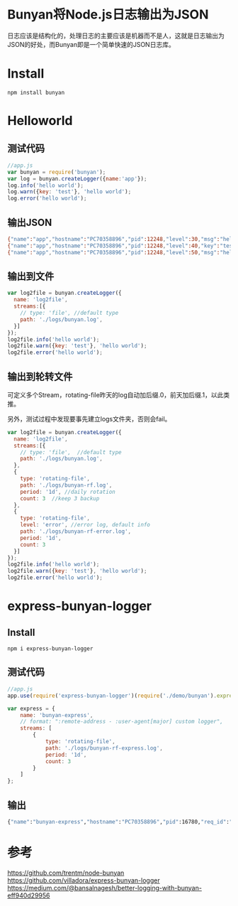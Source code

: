 Bunyan将Node.js日志输出为JSON
===
日志应该是结构化的，处理日志的主要应该是机器而不是人，这就是日志输出为JSON的好处，而Bunyan即是一个简单快速的JSON日志库。

# Install
```
npm install bunyan
```

# Helloworld
## 测试代码
```javascript
//app.js
var bunyan = require('bunyan');
var log = bunyan.createLogger({name:'app'});
log.info('hello world');
log.warn({key: 'test'}, 'hello world');
log.error('hello world');
```
## 输出JSON
```bash
{"name":"app","hostname":"PC70358896","pid":12248,"level":30,"msg":"hello world","time":"2018-11-26T09:31:46.657Z","v":0}
{"name":"app","hostname":"PC70358896","pid":12248,"level":40,"key":"test","msg":"hello world","time":"2018-11-26T09:31:46.659Z","v":0}
{"name":"app","hostname":"PC70358896","pid":12248,"level":50,"msg":"hello world","time":"2018-11-26T09:31:46.659Z","v":0}
```

## 输出到文件
```javascript
var log2file = bunyan.createLogger({
  name: 'log2file',
  streams:[{
    // type: 'file', //default type
    path: './logs/bunyan.log',
  }]
});
log2file.info('hello world');
log2file.warn({key: 'test'}, 'hello world');
log2file.error('hello world');
```

## 输出到轮转文件
可定义多个Stream，rotating-file昨天的log自动加后缀.0，前天加后缀.1，以此类推。

另外，测试过程中发现要事先建立logs文件夹，否则会fail。

```javascript
var log2file = bunyan.createLogger({
  name: 'log2file',
  streams:[{
    // type: 'file',  //default type
    path: './logs/bunyan.log',
  },
  {
    type: 'rotating-file',
    path: './logs/bunyan-rf.log',
    period: '1d', //daily rotation
    count: 3  //keep 3 backup
  },
  {
    type: 'rotating-file',
    level: 'error', //error log, default info
    path: './logs/bunyan-rf-error.log',
    period: '1d',
    count: 3
  }]
});
log2file.info('hello world');
log2file.warn({key: 'test'}, 'hello world');
log2file.error('hello world');

```

# express-bunyan-logger
## Install
```
npm i express-bunyan-logger
```

## 测试代码
```javascript
//app.js
app.use(require('express-bunyan-logger')(require('./demo/bunyan').express));

var express = {
    name: 'bunyan-express',
    // format: ":remote-address - :user-agent[major] custom logger",
    streams: [
        {
            type: 'rotating-file',
            path: './logs/bunyan-rf-express.log',
            period: '1d',
            count: 3
        }
    ]
};
```

## 输出
```bash
{"name":"bunyan-express","hostname":"PC70358896","pid":16780,"req_id":"5fe2acbb-7441-4480-929d-c54351424ead","level":40,"remote-address":"::ffff:127.0.0.1","ip":"::ffff:127.0.0.1","method":"GET","url":"/wrongUrl","referer":"-","user-agent":{"family":"Other","major":"0","minor":"0","patch":"0","device":{"family":"Other","major":"0","minor":"0","patch":"0"},"os":{"family":"Other","major":"0","minor":"0","patch":"0"}},"body":{},"short-body":"{}","http-version":"1.1","response-time":11.590723,"response-hrtime":[0,11590723],"status-code":404,"req-headers":{"host":"127.0.0.1:54929","accept-encoding":"gzip, deflate","user-agent":"node-superagent/3.8.3","connection":"close"},"res-headers":{"x-powered-by":"Express","content-type":"text/html; charset=utf-8","content-length":"2483","etag":"W/\"9b3-3MaH2Djfdd7bcNOKTO1QCw+mCBs\""},"req":{"method":"GET","url":"/wrongUrl","headers":{"host":"127.0.0.1:54929","accept-encoding":"gzip, deflate","user-agent":"node-superagent/3.8.3","connection":"close"},"remoteAddress":"::ffff:127.0.0.1","remotePort":54930},"res":{"statusCode":404,"header":"HTTP/1.1 404 Not Found\r\nX-Powered-By: Express\r\nContent-Type: text/html; charset=utf-8\r\nContent-Length: 2483\r\nETag: W/\"9b3-3MaH2Djfdd7bcNOKTO1QCw+mCBs\"\r\nDate: Tue, 27 Nov 2018 07:49:47 GMT\r\nConnection: close\r\n\r\n"},"incoming":"<--","msg":"::ffff:127.0.0.1 - 0","time":"2018-11-27T07:49:47.582Z","v":0}
```
# 参考
https://github.com/trentm/node-bunyan   
https://github.com/villadora/express-bunyan-logger    
https://medium.com/@bansalnagesh/better-logging-with-bunyan-eff940d29956
